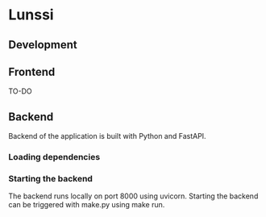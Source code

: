 # Lunssi

## Development

## Frontend
TO-DO

## Backend

Backend of the application is built with Python and FastAPI.

### Loading dependencies

### Starting the backend

The backend runs locally on port 8000 using uvicorn. Starting the backend can be triggered with make.py using make run.


